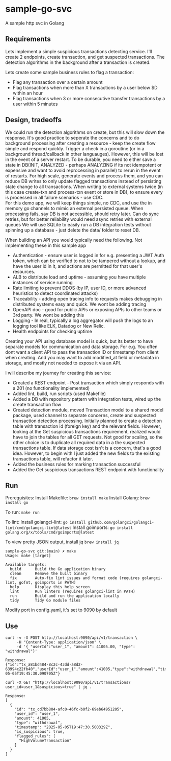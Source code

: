 # sample-go-svc
A sample http svc in Golang


## Requirements
Lets implement a simple suspicious transactions detecting service. I'll create 2 endpoints, create transaction, and get suspected transactions. The detection algorithms in the background after a transaction is created. 

Lets create some sample business rules to flag a transaction:
- Flag any transaction over a certain amount
- Flag transactions when more than X transactions by a user below $D within an hour
- Flag transactions when 3 or more consecutive transfer transactions by a user within 5 minutes


## Design, tradeoffs 
We could run the detection algorithms on create, but this will slow down the response. It's good practice to seperate the concerns and to do background processing after creating a resource - keep the create flow simple and respond quickly. Trigger a check in a goroutine (or in a background thread/callback in other languauges). However, this will be lost in the event of a server restart. 
To be durable, you need to either save a state in DB(INIT, ANALYZED - perhaps ANALYZING if its not idempotent or expensive and want to avoid reprocessing in parallel) to rerun in the event of restarts. For high scale, generate events and process them, and you can reduce DB writes to only update flagged transactions instead of persisting state change to all transactions. 
When writing to external systems twice (in this case create-txn and process-txn event or store in DB), to ensure every is processed in all failure scenarios - use CDC.  
For this demo app, we will keep things simple, no CDC, and use the in memory go channels to mimic an external persisted queue. 
When processing fails, say DB is not accessible, should retry later. Can do sync retries, but for better reliability would need async retries with external queues
We will use SQLite to easily run a DB integration tests without spinning up a database - just delete the data/ folder to reset DB.

When building an API you would typically need the following. Not implementing these in this sample app
- Authentication - ensure user is logged in for e.g. presenting a JWT Auth token, which can be verified to not to be tampered without a lookup, and have the user id in it, and actions are permitted for that user's resources.
- ALB to distribute load and uptime -  assuming you have multiple instances of service running
- Rate limiting to prevent DDOS (by IP, user ID, or more advanced heuristics to detect coordinated attacks)
- Traceability - adding open tracing info to requests makes debugging in distributed systems easy and quick. We wont be adding tracing
- OpenAPI doc - good for public APIs or exposing APIs to other teams or 3rd party. We wont be adding this 
- Logging - In real, typically a log aggregator will push the logs to an logging tool like ELK, Datadog or New Relic.
- Health endpoints for checking uptime

Creating your API using database model is quick, but its better to have separate models for communication and data storage. For e.g. You often dont want a client API to pass the transaction ID or timestamp from client when creating. And you may want to add modified_at field or metadata in storage, and mostly not needed to expose it via an API.

I will describe my journey for creating this service:
- Created a REST endpoint - Post transaction which simply responds with a 201 (no functionality implemented)
- Added lint, build, run scripts (used Makefile)
- Added a DB with repository pattern with integration tests, wired up the create transaction flow 
- Created detection module, moved Transaction model to a shared model package, used channel to separate concerns,  create and suspected transaction detection processing. Initially planned to create a detection table with transaction id (foreign key) and the relevant fields. However, looking at the Get suspicious transactions requirement, realized would have to join the tables for all GET requests. Not good for scaling, so the other choice is to duplicate all required data in a the suspected transactions table. If data storage cost isn't is a concern, that's a good idea. However, to begin with I just added the new fields to the existing transactions table, will refactor it later.
- Added the business rules for marking transaction successful
- Added the Get suspicious transactions REST endpoint with functionality 


## Run
Prerequisites:
Install Makefile: `brew install make`
Install Golang: `brew install go`

To run: `make run`

To lint:
Install golangci-lint: `go install github.com/golangci/golangci-lint/cmd/golangci-lint@latest`
Install goimports: `go install golang.org/x/tools/cmd/goimports@latest`

To view pretty JSON output, install jq `brew install jq
`

```
sample-go-svc git:(main) ✗ make      
Usage: make [target]

Available targets:
  build      Build the Go application binary
  clean      Remove the built binary
  fix        Auto-fix lint issues and format code (requires golangci-lint, gofmt, goimports in PATH)
  help       Display this help screen
  lint       Run linters (requires golangci-lint in PATH)
  run        Build and run the application locally
  tidy       Tidy Go module files
  ```

Modify port in config.yaml, it's set to 9090 by default

## Use

```
curl -v -X POST http://localhost:9090/api/v1/transaction \
     -H "Content-Type: application/json" \
     -d '{ "userId":"user_1", "amount": 41005.00, "type": "withdrawal"}'

Response:
{"id":"tx_a81bd484-8c2c-43dd-a8d2-63994c22fb40","userId":"user_1","amount":41005,"type":"withdrawal","timestamp":"2025-05-05T19:45:30.090705Z"}

```


```
curl -X GET "http://localhost:9090/api/v1/transactions?user_id=user_1&suspicious=true" | jq .

Response:
[
  {
    "id": "tx_cd7bb804-afc0-46fc-b0f2-69eb64951205",
    "user_id": "user_1",
    "amount": 41005,
    "type": "withdrawal",
    "timestamp": "2025-05-05T19:47:30.500329Z",
    "is_suspicious": true,
    "flagged_rules": [
      "HighVolumeTransaction"
    ]
  }
]

```

